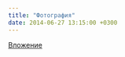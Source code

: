 ```yaml
---
title: "Фотография"
date: 2014-06-27 13:15:00 +0300
---
```



[Вложение](https://vk.com/photo41076938_333832738)
